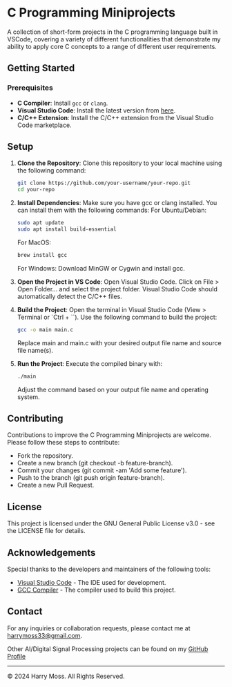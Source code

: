 # C Programming Miniprojects
A collection of short-form projects in the C programming language built in VSCode, covering a variety of different functionalities that demonstrate my ability to apply core C concepts to a range of different user requirements.

## Getting Started

### Prerequisites

- **C Compiler**: Install `gcc` or `clang`.
- **Visual Studio Code**: Install the latest version from [here](https://code.visualstudio.com/).
- **C/C++ Extension**: Install the C/C++ extension from the Visual Studio Code marketplace.

## Setup

1. **Clone the Repository**: Clone this repository to your local machine using the following command:

   ```bash
   git clone https://github.com/your-username/your-repo.git
   cd your-repo
   ```
2. **Install Dependencies**: Make sure you have gcc or clang installed. You can install them with the following commands:
   For Ubuntu/Debian:
    ```bash
    sudo apt update
    sudo apt install build-essential
    ```
   For MacOS:
    ```bash
    brew install gcc
    ```
   For Windows:
   Download MinGW or Cygwin and install gcc.

3. **Open the Project in VS Code**:
   Open Visual Studio Code.
   Click on File > Open Folder... and select the project folder.
   Visual Studio Code should automatically detect the C/C++ files.

4. **Build the Project**:
   Open the terminal in Visual Studio Code (View > Terminal or `Ctrl + ``).
   Use the following command to build the project:
    ```bash
    gcc -o main main.c
    ```
   Replace main and main.c with your desired output file name and source file name(s).

6. **Run the Project**:
   Execute the compiled binary with:
    ```bash
    ./main
    ```
   Adjust the command based on your output file name and operating system.

## Contributing
Contributions to improve the C Programming Miniprojects are welcome. Please follow these steps to contribute:

- Fork the repository.
- Create a new branch (git checkout -b feature-branch).
- Commit your changes (git commit -am 'Add some feature').
- Push to the branch (git push origin feature-branch).
- Create a new Pull Request.

## License
This project is licensed under the GNU General Public License v3.0 - see the LICENSE file for details.

## Acknowledgements
Special thanks to the developers and maintainers of the following tools:
- [Visual Studio Code](https://code.visualstudio.com/) - The IDE used for development.
- [GCC Compiler](https://gcc.gnu.org/) - The compiler used to build this project.

## Contact
For any inquiries or collaboration requests, please contact me at harrymoss33@gmail.com.

Other AI/Digital Signal Processing projects can be found on my [GitHub Profile](https://github.com/HarryLMoss)

---

© 2024 Harry Moss. All Rights Reserved.
